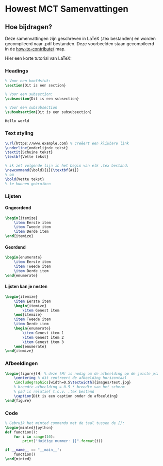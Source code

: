 # Howest MCT Samenvattingen

## Hoe bijdragen?

Deze samenvattingen zijn geschreven in LaTeX (.tex bestanden) en worden gecompileerd naar .pdf bestanden. Deze voorbeelden staan gecompileerd in de [how-to-contribute/](how-to-contribute/) map.

Hier een korte tutorial van LaTeX:

### Headings

```tex
% Voor een hoofdstuk:
\section{Dit is een section}

% Voor een subsection:
\subsection{Dit is een subsection}

% Voor een subsubsection
\subsubsection{Dit is een subsubsection}

Hello world
```

### Text styling

```tex
\url{https://www.example.com} % creëert een klikbare link
\underline{onderlijnde tekst}
\textit{Schuine tekst}
\textbf{Vette tekst}

% ik zet volgende lijn in het begin van elk .tex bestand: 
\newcommand{\bold}[1]{\textbf{#1}}
% om 
\bold{Vette tekst} 
% te kunnen gebruiken
```

### Lijsten

#### Ongeordend

```tex
\begin{itemize}
    \item Eerste item
    \item Tweede item
    \item Derde item
\end{itemize}
```

#### Geordend

```tex
\begin{enumerate}
    \item Eerste item
    \item Tweede item
    \item Derde item
\end{enumerate}
```

#### Lijsten kan je nesten

```tex
\begin{itemize}
    \item Eerste item
    \begin{itemize}
        \item Genest item
    \end{itemize}
    \item Tweede item
    \item Derde item
    \begin{enumerate}
        \item Genest item 1
        \item Genest item 2
        \item Genest item 3
    \end{enumerate}
\end{itemize}
```

### Afbeeldingen

```tex
\begin{figure}[H] % deze [H] is nodig om de afbeelding op de juiste plaats te zetten
    \centering % dit centreert de afbeelding horizontaal
    \includegraphics[width=0.5\textwidth]{images/test.jpg}
    % breedte afbeelding = 0.5 * breedte van het scherm
    % pad is relatief t.o.v. .tex bestand
    \caption{Dit is een caption onder de afbeelding}
\end{figure}
```

### Code

```tex
% Gebruik het minted commando met de taal tussen de {}:
\begin{minted}{python}
def function():
    for i in range(10):
        print("Huidige nummer: {}".format(i))

if __name__ == "__main__":
    function()
\end{minted}
```